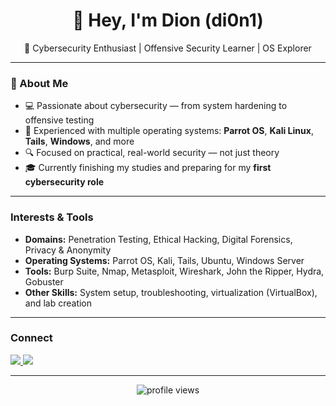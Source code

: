 <!-- di0n1/di0n1 README.md -->

<h1 align="center">👋 Hey, I'm Dion (di0n1)</h1>

<p align="center">
  🎯 Cybersecurity Enthusiast | Offensive Security Learner | OS Explorer  
</p>

---

### 🧠 About Me
- 💻 Passionate about cybersecurity — from system hardening to offensive testing  
- 🧩 Experienced with multiple operating systems: **Parrot OS**, **Kali Linux**, **Tails**, **Windows**, and more  
- 🔍 Focused on practical, real-world security — not just theory  
- 🎓 Currently finishing my studies and preparing for my **first cybersecurity role**

---

###  Interests & Tools
- **Domains:** Penetration Testing, Ethical Hacking, Digital Forensics, Privacy & Anonymity  
- **Operating Systems:** Parrot OS, Kali, Tails, Ubuntu, Windows Server  
- **Tools:** Burp Suite, Nmap, Metasploit, Wireshark, John the Ripper, Hydra, Gobuster  
- **Other Skills:** System setup, troubleshooting, virtualization (VirtualBox), and lab creation  

---


###  Connect
<p align="left">
  <a href="www.linkedin.com/in/dion-ibrahimi-56ba03355" target="_blank">
    <img src="https://img.shields.io/badge/LinkedIn-blue?style=for-the-badge&logo=linkedin&logoColor=white"/>
  </a>
  <a href="mailto:dion.ibra04@gmail.com">
    <img src="https://img.shields.io/badge/Email-red?style=for-the-badge&logo=gmail&logoColor=white"/>
  </a>
</p>

---

<p align="center">
  <img src="https://komarev.com/ghpvc/?username=di0n1&label=Profile%20Views&color=0e75b6&style=flat" alt="profile views" />
</p>



